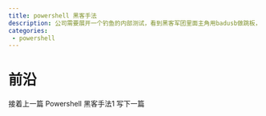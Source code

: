 ```yaml
---
title: powershell 黑客手法
description: 公司需要展开一个钓鱼的内部测试，看到黑客军团里面主角用badusb做跳板，感觉挺不错的，想试试。
categories: 
 - powershell
---
```


# 前沿
接着上一篇 Powershell 黑客手法1 写下一篇
# 